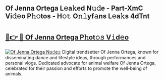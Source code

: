 ## Of Jenna Ortega L𝚎a𝚔ed N𝚞𝚍e - Part-XmC Vi𝚍𝚎o P𝚑𝚘tos - H𝚘𝚝 O𝚗𝚕yf𝚊ns L𝚎a𝚔s 4dTnt

# <h2><a href="http://kf33zj.oniu.top/?m=Of+Jenna+Ortega">🔗👉 🔴 Of Jenna Ortega P𝚑ot𝚘𝚜 V𝚒d𝚎o</a></h2>

[![Of Jenna Ortega Nu𝚍e𝚜](https://i.imgur.com/0qMVB7G.gif)](http://kf33zj.oniu.top/?m=Of+Jenna+Ortega)
Digital trendsetter Of Jenna Ortega, known for disseminating dance and lifestyle ideas, through performances and personal vlogs. Dedicated advocate for animal welfare Of Jenna Ortega, celebrated for their passion and efforts to promote the well-being of animals.  
